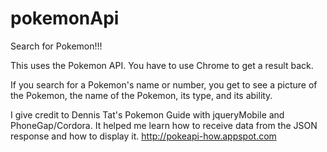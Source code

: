 # pokemonApi
Search for Pokemon!!!

This uses the Pokemon API. You have to use Chrome to get a result back. 

If you search for a Pokemon's name or number, you get to see a picture of the Pokemon, the name of the Pokemon, its type, and its ability. 

I give credit to Dennis Tat's Pokemon Guide with jqueryMobile and PhoneGap/Cordora. It helped me learn how to receive data from the JSON response and how to display it.  http://pokeapi-how.appspot.com 
